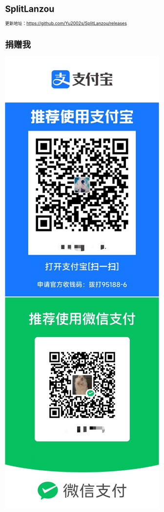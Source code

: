 # SplitLanzou
更新地址：https://github.com/Yu2002s/SplitLanzou/releases
# 捐赠我
![alipay](./9b44cc730cf66bff9790af91108e020.jpg)
![wechat](./6f7539561443bba8fcaf4fe74ae9a03.jpg)